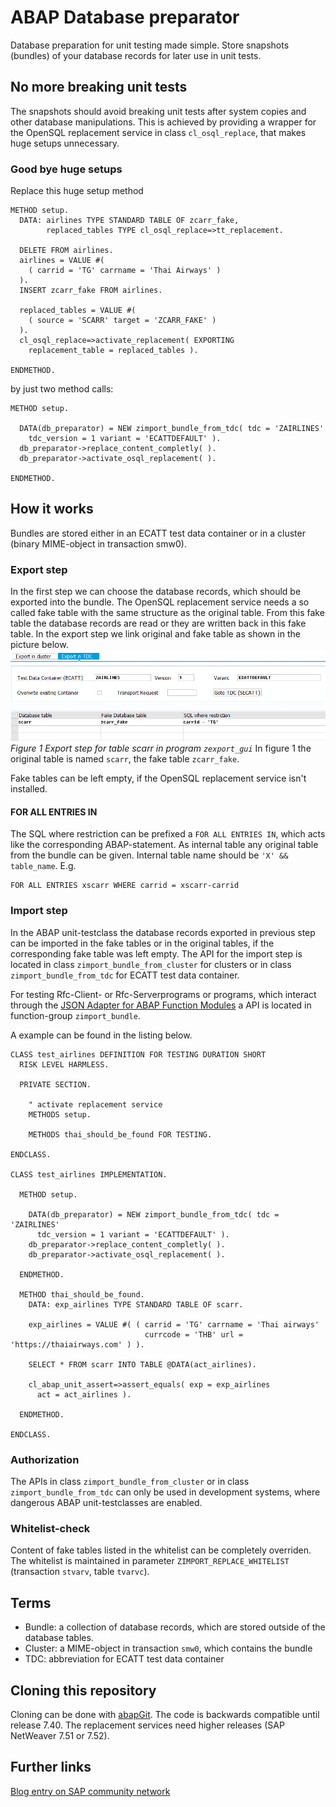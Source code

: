 # ABAP Database preparator #
Database preparation for unit testing made simple. Store snapshots 
(bundles) of your database records for later use in unit tests.

## No more breaking unit tests ##
The snapshots should avoid breaking unit tests after system copies and 
other database manipulations. This is achieved by providing a wrapper
for the OpenSQL replacement service in class `cl_osql_replace`, that 
makes huge setups unnecessary.

### Good bye huge setups ###
Replace this huge setup method
```ABAP
METHOD setup.
  DATA: airlines TYPE STANDARD TABLE OF zcarr_fake,
        replaced_tables TYPE cl_osql_replace=>tt_replacement.

  DELETE FROM airlines.
  airlines = VALUE #(
    ( carrid = 'TG' carrname = 'Thai Airways' )
  ).
  INSERT zcarr_fake FROM airlines.

  replaced_tables = VALUE #(
    ( source = 'SCARR' target = 'ZCARR_FAKE' )
  ).
  cl_osql_replace=>activate_replacement( EXPORTING
    replacement_table = replaced_tables ).

ENDMETHOD.
```
by just two method calls:
```ABAP
METHOD setup.

  DATA(db_preparator) = NEW zimport_bundle_from_tdc( tdc = 'ZAIRLINES'
    tdc_version = 1 variant = 'ECATTDEFAULT' ).
  db_preparator->replace_content_completly( ).
  db_preparator->activate_osql_replacement( ).

ENDMETHOD.
```

## How it works ##
Bundles are stored either in an ECATT test data container
or in a cluster (binary MIME-object in transaction smw0).

### Export step ###
In the first step we can choose the database records,
which should be exported into the bundle.
The OpenSQL replacement service needs a so called fake table with the same
structure as the original table. From this fake table the database records are
read or they are written back in this fake table. In the export step we link
original and fake table as shown in the picture below.
![program zexport_gui](img/export_scarr.png)
*Figure 1 Export step for table scarr in program `zexport_gui`*
In figure 1 the original table is named `scarr`, the fake table `zcarr_fake`.

Fake tables can be left empty, if the OpenSQL replacement service isn't
installed.

#### FOR ALL ENTRIES IN ####
The SQL where restriction can be prefixed a `FOR ALL ENTRIES IN`, which acts
like the corresponding ABAP-statement. As internal table any original table from the bundle can be given. Internal table name should be `'X' && table_name`. E.g.
```
FOR ALL ENTRIES xscarr WHERE carrid = xscarr-carrid
```

### Import step ###
In the ABAP unit-testclass the database records exported in previous step
can be imported in the fake tables or in the original tables,
if the corresponding fake table was left empty.
The API for the import step is located in class `zimport_bundle_from_cluster`
for clusters or in class `zimport_bundle_from_tdc` for
ECATT test data container.

For testing Rfc-Client- or Rfc-Serverprograms or programs,
which interact through the [JSON Adapter for ABAP Function Modules](https://github.com/cesar-sap/abap_fm_json/)
a API is located in function-group `zimport_bundle`.

A example can be found in the listing below.
```ABAP
CLASS test_airlines DEFINITION FOR TESTING DURATION SHORT
  RISK LEVEL HARMLESS.
  
  PRIVATE SECTION.

    " activate replacement service	  
    METHODS setup.

    METHODS thai_should_be_found FOR TESTING.

ENDCLASS.

CLASS test_airlines IMPLEMENTATION.

  METHOD setup.

    DATA(db_preparator) = NEW zimport_bundle_from_tdc( tdc = 'ZAIRLINES'
      tdc_version = 1 variant = 'ECATTDEFAULT' ).
    db_preparator->replace_content_completly( ).
    db_preparator->activate_osql_replacement( ).

  ENDMETHOD.

  METHOD thai_should_be_found.
    DATA: exp_airlines TYPE STANDARD TABLE OF scarr.

    exp_airlines = VALUE #( ( carrid = 'TG' carrname = 'Thai airways'
                              currcode = 'THB' url = 'https://thaiairways.com' ) ).

    SELECT * FROM scarr INTO TABLE @DATA(act_airlines).

    cl_abap_unit_assert=>assert_equals( exp = exp_airlines
      act = act_airlines ).

  ENDMETHOD.

ENDCLASS.
```

### Authorization ###
The APIs in class `zimport_bundle_from_cluster` or 
in class `zimport_bundle_from_tdc` can only be used in 
development systems, where 
dangerous ABAP unit-testclasses are enabled.

### Whitelist-check ###
Content of fake tables listed in the whitelist can be completely
overriden. The whitelist is maintained in parameter
`ZIMPORT_REPLACE_WHITELIST` (transaction `stvarv`, table `tvarvc`).

## Terms ##

* Bundle: a collection of database records, which are stored outside
  of the database tables.
* Cluster: a MIME-object in transaction `smw0`, which contains the bundle
* TDC: abbreviation for ECATT test data container

## Cloning this repository ##
Cloning can be done with [abapGit](https://github.com/larshp/abapgit).
The code is backwards compatible until release 7.40. The replacement services
need higher releases (SAP NetWeaver 7.51 or 7.52).

## Further links ##
[Blog entry on SAP community network](https://blogs.sap.com/?p=1049057)
